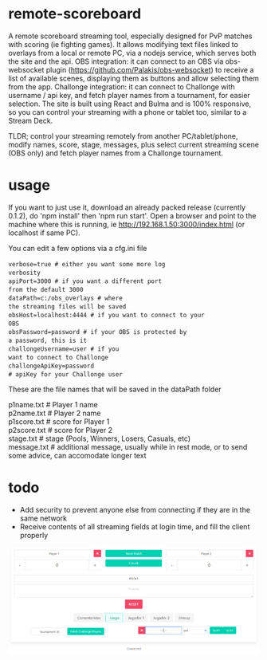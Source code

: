 # remote-scoreboard
A remote scoreboard streaming tool, especially designed for PvP matches with scoring (ie fighting games).
It allows modifying text files linked to overlays from a local or remote PC, via a nodejs service, which serves both the site and the api.
OBS integration: it can connect to an OBS via obs-websocket plugin (https://github.com/Palakis/obs-websocket) to receive a list of available scenes, displaying them as buttons and allow selecting them from the app.
Challonge integration: it can connect to Challonge with username / api key, and fetch player names from a tournament, for easier selection.
The site is built using React and Bulma and is 100% responsive, so you can control your streaming with a phone or tablet too, similar to a Stream Deck.

TLDR; control your streaming remotely from another PC/tablet/phone, modify names, score, stage, messages, plus select current streaming scene (OBS only) and fetch player names from a Challonge tournament.

# usage
If you want to just use it, download an already packed release (currently 0.1.2), do 'npm install' then 'npm run start'.
Open a browser and point to the machine where this is running, ie http://192.168.1.50:3000/index.html (or localhost if same PC).

You can edit a few options via a cfg.ini file

<code>verbose=true              # either you want some more log verbosity</code></br>
<code>apiPort=3000              # if you want a different port from the default 3000</code></br>
<code>dataPath=c:/obs_overlays  # where the streaming files will be saved</code></br>
<code>obsHost=localhost:4444    # if you want to connect to your OBS</code></br>
<code>obsPassword=password      # if your OBS is protected by a password, this is it</code></br>
<code>challongeUsername=user    # if you want to connect to Challonge</code></br>
<code>challongeApiKey=password  # apiKey for your Challonge user</code></br>

These are the file names that will be saved in the dataPath folder

p1name.txt # Player 1 name</br>
p2name.txt # Player 2 name</br>
p1score.txt # score for Player 1</br>
p2score.txt # score for Player 2</br>
stage.txt # stage (Pools, Winners, Losers, Casuals, etc)</br>
message.txt # additional message, usually while in rest mode, or to send some advice, can accomodate longer text</br>

# todo
- Add security to prevent anyone else from connecting if they are in the same network
- Receive contents of all streaming fields at login time, and fill the client properly

![Alt text](/remote-scoreboard.jpg?raw=true)
